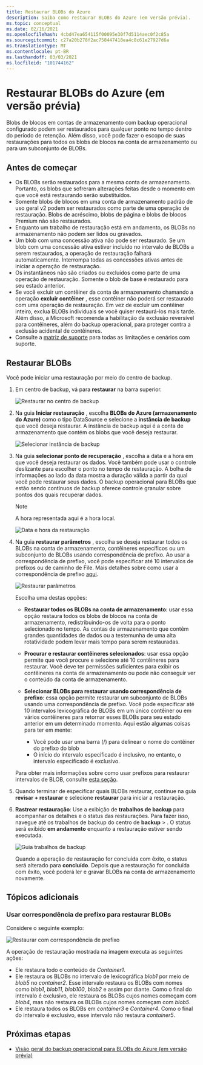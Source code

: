 ```yaml
---
title: Restaurar BLOBs do Azure
description: Saiba como restaurar BLOBs do Azure (em versão prévia).
ms.topic: conceptual
ms.date: 02/16/2021
ms.openlocfilehash: 4cbd47ea654115f00095e30f7d5114aec0f2c85a
ms.sourcegitcommit: c27a20b278f2ac758447418ea4c8c61e27927d6a
ms.translationtype: MT
ms.contentlocale: pt-BR
ms.lasthandoff: 03/03/2021
ms.locfileid: "101744162"
---
```

# <a name="restore-azure-blobs-in-preview"></a>Restaurar BLOBs do Azure (em versão prévia)

Blobs de blocos em contas de armazenamento com backup operacional configurado podem ser restaurados para qualquer ponto no tempo dentro do período de retenção. Além disso, você pode fazer o escopo de suas restaurações para todos os blobs de blocos na conta de armazenamento ou para um subconjunto de BLOBs.

## <a name="before-you-start"></a>Antes de começar

- Os BLOBs serão restaurados para a mesma conta de armazenamento. Portanto, os blobs que sofreram alterações feitas desde o momento em que você está restaurando serão substituídos.
- Somente blobs de blocos em uma conta de armazenamento padrão de uso geral v2 podem ser restaurados como parte de uma operação de restauração. Blobs de acréscimo, blobs de página e blobs de blocos Premium não são restaurados.
- Enquanto um trabalho de restauração está em andamento, os BLOBs no armazenamento não podem ser lidos ou gravados.
- Um blob com uma concessão ativa não pode ser restaurado. Se um blob com uma concessão ativa estiver incluído no intervalo de BLOBs a serem restaurados, a operação de restauração falhará automaticamente. Interrompa todas as concessões ativas antes de iniciar a operação de restauração.
- Os instantâneos não são criados ou excluídos como parte de uma operação de restauração. Somente o blob de base é restaurado para seu estado anterior.
- Se você excluir um contêiner da conta de armazenamento chamando a operação **excluir contêiner** , esse contêiner não poderá ser restaurado com uma operação de restauração. Em vez de excluir um contêiner inteiro, exclua BLOBs individuais se você quiser restaurá-los mais tarde. Além disso, a Microsoft recomenda a habilitação da exclusão reversível para contêineres, além do backup operacional, para proteger contra a exclusão acidental de contêineres.
- Consulte a [matriz de suporte](blob-backup-support-matrix.md) para todas as limitações e cenários com suporte.

## <a name="restore-blobs"></a>Restaurar BLOBs

Você pode iniciar uma restauração por meio do centro de backup.

1. Em centro de backup, vá para **restaurar** na barra superior.

    ![Restaurar no centro de backup](./media/blob-restore/backup-center-restore.png)

1. Na guia **Iniciar restauração** , escolha **BLOBs do Azure (armazenamento do Azure)** como o tipo DataSource e selecione a **instância de backup** que você deseja restaurar. A instância de backup aqui é a conta de armazenamento que contém os blobs que você deseja restaurar.

     ![Selecionar instância de backup](./media/blob-restore/select-backup-instance.png)

1. Na guia **selecionar ponto de recuperação** , escolha a data e a hora em que você deseja restaurar os dados. Você também pode usar o controle deslizante para escolher o ponto no tempo de restauração. A bolha de informações ao lado da data mostra a duração válida a partir da qual você pode restaurar seus dados. O backup operacional para BLOBs que estão sendo contínuos de backup oferece controle granular sobre pontos dos quais recuperar dados.

    >[!NOTE]
    > A hora representada aqui é a hora local.

    ![Data e hora da restauração](./media/blob-restore/date-and-time.png)

1. Na guia **restaurar parâmetros** , escolha se deseja restaurar todos os BLOBs na conta de armazenamento, contêineres específicos ou um subconjunto de BLOBs usando correspondência de prefixo. Ao usar a correspondência de prefixo, você pode especificar até 10 intervalos de prefixos ou de caminho de File. Mais detalhes sobre como usar a correspondência de prefixo [aqui](#use-prefix-match-for-restoring-blobs).

    ![Restaurar parâmetros](./media/blob-restore/restore-parameters.png)

    Escolha uma destas opções:

    - **Restaurar todos os BLOBs na conta de armazenamento**: usar essa opção restaura todos os blobs de blocos na conta de armazenamento, redistribuindo-os de volta para o ponto selecionado no tempo. As contas de armazenamento que contêm grandes quantidades de dados ou a testemunha de uma alta rotatividade podem levar mais tempo para serem restauradas.

    - **Procurar e restaurar contêineres selecionados**: usar essa opção permite que você procure e selecione até 10 contêineres para restaurar. Você deve ter permissões suficientes para exibir os contêineres na conta de armazenamento ou pode não conseguir ver o conteúdo da conta de armazenamento.

    - **Selecionar BLOBs para restaurar usando correspondência de prefixo**: essa opção permite restaurar um subconjunto de BLOBs usando uma correspondência de prefixo. Você pode especificar até 10 intervalos lexicográfica de BLOBs em um único contêiner ou em vários contêineres para retornar esses BLOBs para seu estado anterior em um determinado momento. Aqui estão algumas coisas para ter em mente:

        - Você pode usar uma barra (/) para delinear o nome do contêiner do prefixo do blob
        - O início do intervalo especificado é inclusivo, no entanto, o intervalo especificado é exclusivo.

    Para obter mais informações sobre como usar prefixos para restaurar intervalos de BLOB, consulte [esta seção](#use-prefix-match-for-restoring-blobs).

1. Quando terminar de especificar quais BLOBs restaurar, continue na guia **revisar + restaurar** e selecione **restaurar** para iniciar a restauração.

1. **Rastrear restauração**: Use a exibição de **trabalhos de backup** para acompanhar os detalhes e o status das restaurações. Para fazer isso, navegue até os trabalhos de backup do centro de **backup**  >  . O status será exibido **em andamento** enquanto a restauração estiver sendo executada.

    ![Guia trabalhos de backup](./media/blob-restore/backup-jobs.png)

    Quando a operação de restauração for concluída com êxito, o status será alterado para **concluído**. Depois que a restauração for concluída com êxito, você poderá ler e gravar BLOBs na conta de armazenamento novamente.

## <a name="additional-topics"></a>Tópicos adicionais

### <a name="use-prefix-match-for-restoring-blobs"></a>Usar correspondência de prefixo para restaurar BLOBs

Considere o seguinte exemplo:

![Restaurar com correspondência de prefixo](./media/blob-restore/prefix-match.png)

A operação de restauração mostrada na imagem executa as seguintes ações:

- Ele restaura todo o conteúdo de *Container1*.
- Ele restaura os BLOBs no intervalo de lexicográfica *blob1* por meio de *blob5* no *container2*. Esse intervalo restaura os BLOBs com nomes como *blob1*, *blob11*, *blob100*, *blob2* e assim por diante. Como o final do intervalo é exclusivo, ele restaura os BLOBs cujos nomes começam com *blob4*, mas não restaura os BLOBs cujos nomes começam com *blob5*.
- Ele restaura todos os BLOBs em *container3* e *Container4*. Como o final do intervalo é exclusivo, esse intervalo não restaura *container5*.

## <a name="next-steps"></a>Próximas etapas

- [Visão geral do backup operacional para BLOBs do Azure (em versão prévia)](blob-backup-overview.md)
